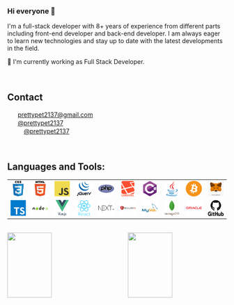 ### Hi everyone 👋

I'm a full-stack developer with 8+ years of experience from different parts including front-end developer and back-end developer. I am always eager to learn new technologies and stay up to date with the latest developments in the field.

🤔 I'm currently working as Full Stack Developer.<br/>

<br />

## Contact
<img width="16" height="16" src="https://github.com/ErickSimoes/email-icon/blob/master/gp.png" />&nbsp;&nbsp;prettypet2137@gmail.com<br />
<img width="16" height="16" src="https://user-images.githubusercontent.com/49933115/139837223-bf23d3a9-4638-4e17-994a-ac8678d5f517.png" />&nbsp;&nbsp;<a href="https://t.me/prettypet2137">@prettypet2137</a><br />
<img width="30" height="16" src="https://raw.githubusercontent.com/leinardi/europecv2013/dac73d2e4ef3dc5dd637dfe97772448436b856b2/ic_skype.png" />&nbsp;&nbsp;<a href="https://join.skype.com/invite/uT0qU3M1hhwo">@prettypet2137</a>

<br />

## Languages and Tools:

<table>
  <tr>
      <td><img src="https://raw.githubusercontent.com/devicons/devicon/master/icons/css3/css3-original-wordmark.svg" alt="css3" width="200" /></td>
      <td><img src="https://raw.githubusercontent.com/devicons/devicon/master/icons/html5/html5-original-wordmark.svg" alt="html5" width="200" /></td>
      <td><img src="https://raw.githubusercontent.com/devicons/devicon/master/icons/javascript/javascript-original.svg" alt="javascript" width="200" /></td>
      <td><img src="https://raw.githubusercontent.com/devicons/devicon/master/icons/jquery/jquery-original-wordmark.svg" alt="jquery" width="200" /></td>
      <td><img src="https://raw.githubusercontent.com/devicons/devicon/master/icons/php/php-original.svg" alt="php" width="200" /></td>
      <td><img src="https://raw.githubusercontent.com/devicons/devicon/master/icons/laravel/laravel-plain-wordmark.svg" alt="laravel" width="200" /></td>
      <td><img src="https://raw.githubusercontent.com/devicons/devicon/master/icons/csharp/csharp-original.svg" alt="csharp" width="200"></td>
      <td><img src="https://raw.githubusercontent.com/devicons/devicon/master/icons/java/java-original.svg" alt="java" width="200" /></td>
      <td><img src="https://github.com/kroim/profile/blob/master/icons/icon_bitcoin.png?raw=true" alt="bitcoin" width="200"></td>
      <td><img src="https://github.com/kroim/profile/blob/master/icons/icon_metamask.png?raw=true" alt="metamask" width="200"></td>
  </tr>  
  <tr>
      <td><img src="https://raw.githubusercontent.com/devicons/devicon/master/icons/typescript/typescript-original.svg" alt="typescript" width="200" /></td>
      <td><img src="https://raw.githubusercontent.com/devicons/devicon/master/icons/nodejs/nodejs-original-wordmark.svg" alt="nodejs" width="200" /></td>
      <td><img src="https://raw.githubusercontent.com/devicons/devicon/master/icons/vuejs/vuejs-original-wordmark.svg" alt="vuejs" width="200" /></td>
      <td><img src="https://raw.githubusercontent.com/devicons/devicon/master/icons/react/react-original-wordmark.svg" alt="react" width="200" /></td>
      <td><img src="https://raw.githubusercontent.com/devicons/devicon/master/icons/nextjs/nextjs-original-wordmark.svg" alt="nextjs" width="200" /></td>
      <td><img src="https://raw.githubusercontent.com/devicons/devicon/master/icons/angularjs/angularjs-original-wordmark.svg" alt="nextjs" width="200" /></td>
      <td><img src="https://raw.githubusercontent.com/devicons/devicon/master/icons/mysql/mysql-original-wordmark.svg" alt="mysql" width="200" /></td>
      <td><img src="https://raw.githubusercontent.com/devicons/devicon/master/icons/mongodb/mongodb-original-wordmark.svg" alt="mongodb" width="200" /></td>
      <td><img src="https://raw.githubusercontent.com/devicons/devicon/master/icons/oracle/oracle-original.svg" alt="oracle" width="200"></td>
      <td><img src="https://raw.githubusercontent.com/devicons/devicon/master/icons/github/github-original-wordmark.svg" alt="github" width="200" /></td>
  </tr>  
</table>

<br />

<div>
<img align="left" width="45%" height="150px" src="https://github-readme-stats.vercel.app/api?username=prettypet2137&show_icons=true&theme=radical&count_private=true">
<img align="right" width="45%" height="150px" src="https://github-readme-stats.vercel.app/api/top-langs/?username=prettypet2137&layout=compact&theme=radical&count_private=true&langs_count=8&exclude_repo=ntt-docomohikari">
</div>
